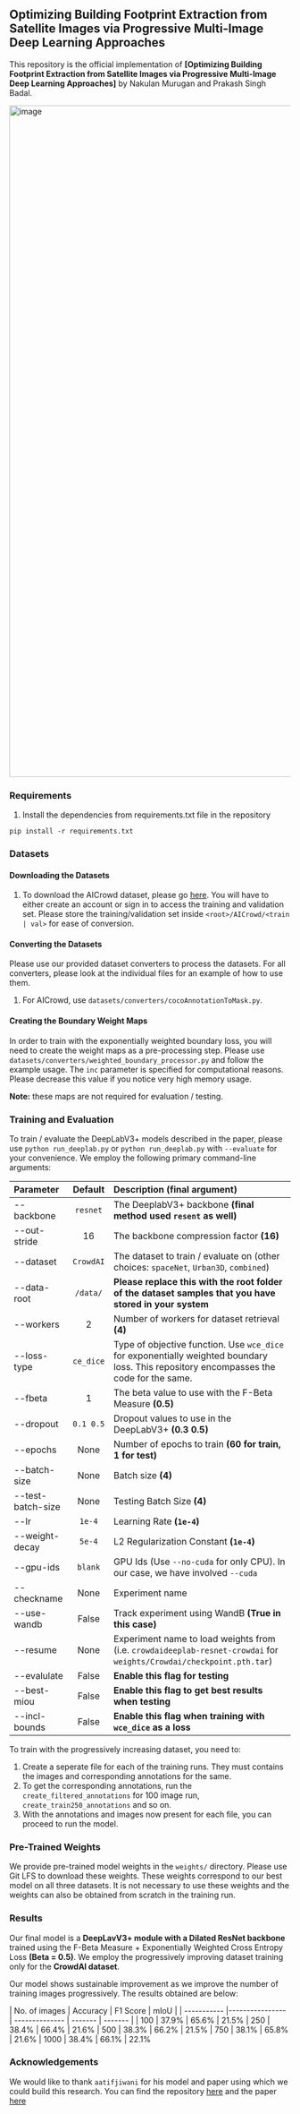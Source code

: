 ## Optimizing Building Footprint Extraction from Satellite Images via Progressive Multi-Image Deep Learning Approaches

This repository is the official implementation of **[Optimizing Building Footprint Extraction from Satellite Images via Progressive Multi-Image Deep Learning Approaches]** by Nakulan Murugan and Prakash Singh Badal. 

<img width="800" height="1200" alt="image" src="https://github.com/user-attachments/assets/b2da6d57-7ac7-41e5-8e58-69addef2538a" />

### Requirements

1. Install the dependencies from requirements.txt file in the repository
```setup
pip install -r requirements.txt
```

### Datasets

#### Downloading the Datasets
1. To download the AICrowd dataset, please go [here](https://www.aicrowd.com/challenges/mapping-challenge-old). You will have to either create an account or sign in to access the training and validation set. Please store the training/validation set inside `<root>/AICrowd/<train | val>` for ease of conversion.

#### Converting the Datasets

Please use our provided dataset converters to process the datasets. For all converters, please look at the individual files for an example of how to use them. 
1. For AICrowd, use `datasets/converters/cocoAnnotationToMask.py`. 

#### Creating the Boundary Weight Maps

In order to train with the exponentially weighted boundary loss, you will need to create the weight maps as a pre-processing step. Please use `datasets/converters/weighted_boundary_processor.py` and follow the example usage. The `inc` parameter is specified for computational reasons. Please decrease this value if you notice very high memory usage. 

**Note:** these maps are not required for evaluation / testing. 

### Training and Evaluation
To train / evaluate the DeepLabV3+ models described in the paper, please use `python run_deeplab.py` or `python run_deeplab.py` with `--evaluate` for your convenience. We employ the following primary command-line arguments:

| Parameter                 | Default       | Description (final argument)  |	
| :------------------------ |:-------------:| :-------------|
| --backbone 	    |	`resnet`         | The DeeplabV3+ backbone **(final method used `resent` as well)**
| --out-stride | 16 | The backbone compression factor **(16)**
| --dataset | `CrowdAI` | The dataset to train / evaluate on (other choices: `spaceNet`, `Urban3D`, `combined`)
| --data-root | `/data/` | **Please replace this with the root folder of the dataset samples that you have stored in your system**
| --workers | 2 | Number of workers for dataset retrieval **(4)**
| --loss-type | `ce_dice` | Type of objective function. Use `wce_dice` for exponentially weighted boundary loss. This repository encompasses the code for the same.
| --fbeta | 1 | The beta value to use with the F-Beta Measure  **(0.5)**
| --dropout | `0.1 0.5` | Dropout values to use in the DeepLabV3+ **(0.3 0.5)**
|--epochs | None | Number of epochs to train **(60 for train, 1 for test)**
| --batch-size| None | Batch size **(4)**
| --test-batch-size| None | Testing Batch Size **(4)**
| --lr | `1e-4` | Learning Rate **(`1e-4`)**
| --weight-decay | `5e-4` | L2 Regularization Constant **(`1e-4`)**
| --gpu-ids | `blank` | GPU Ids (Use `--no-cuda` for only CPU). In our case, we have involved `--cuda` 
| --checkname | None | Experiment name
| --use-wandb | False | Track experiment using WandB **(True in this case)**
| --resume | None | Experiment name to load weights from (i.e. `crowdaideeplab-resnet-crowdai` for `weights/Crowdai/checkpoint.pth.tar`)
| --evalulate | False | **Enable this flag for testing**
| --best-miou | False | **Enable this flag to get best results when testing**
| --incl-bounds | False | **Enable this flag when training with `wce_dice` as a loss**

To train with the progressively increasing dataset, you need to:
1. Create a seperate file for each of the training runs. They must contains the images and corresponding annotations for the same.
2. To get the corresponding annotations, run the `create_filtered_annotations` for 100 image run, `create_train250_annotations` and so on.
3. With the annotations and images now present for each file, you can proceed to run the model.

### Pre-Trained Weights

We provide pre-trained model weights in the `weights/` directory. Please use Git LFS to download these weights. These weights correspond to our best model on all three datasets. It is not necessary to use these weights and the weights can also be obtained from scratch in the training run.

### Results

Our final model is a **DeepLavV3+ module with a Dilated ResNet backbone** trained using the F-Beta Measure + Exponentially Weighted Cross Entropy Loss **(Beta = 0.5)**. We employ the progressively improving dataset training only for the **CrowdAI dataset**. 

Our model shows sustainable improvement as we improve the number of training images progressively. The results obtained are below:

| No. of images | Accuracy | F1 Score | mIoU | 
| ----------- |---------------- | -------------- | ------- | ------- |
| 100   | 37.9% | 65.6% | 21.5% 
| 250 | 38.4% |​ 66.4​% | 21.6​%
| 500 | 38.3% | ​66.2%​ | 21.5​%
| 750 | 38.1​% | 65.8​% | 21.6​%
| 1000 | 38.4%​ | 66.1% |​ 22.1% ​

### Acknowledgements

We would like to thank `aatifjiwani` for his model and paper using which we could build this research. You can find the repository [here](https://github.com/aatifjiwani/rgb-footprint-extract) and the paper [here](https://arxiv.org/abs/2104.01263) 


